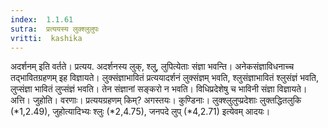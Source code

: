 ```yaml
---
index:  1.1.61
sutra:  प्रत्ययस्य लुक्श्लुलुपः
vritti:  kashika 
---
```


अदर्शनम् इति वर्तते। प्रत्यय. अदर्शनस्य लुक्, श्लु, लुपित्येताः संज्ञा भवन्ति। अनेकसंज्ञाविधनाच्च तद्भावितग्रहणम् इह विज्ञायते। लुक्संज्ञाभावितं प्रत्ययादर्शनं लुक्संज्ञम् भवति, श्लुसंज्ञाभावितं श्लुसंज्ञं भवति, लुप्संज्ञा भावितं लुप्संज्ञं भवति। तेन संज्ञानां सङ्करो न भवति। विधिप्रदेशेषु च भाविनी संज्ञा विज्ञायते। अत्ति। जुहोति। वरणाः। प्रत्ययग्रहणम् किम्? अगस्तयः। कुण्डिनाः। लुक्श्लुलुप्प्रदेशाः लुक्तद्धितलुकि (*1,2.49), जुहोत्यादिभ्यः श्लुः (*2,4.75), जनपदे लुप् (*4,2.71) इत्येवम् आदयः।

